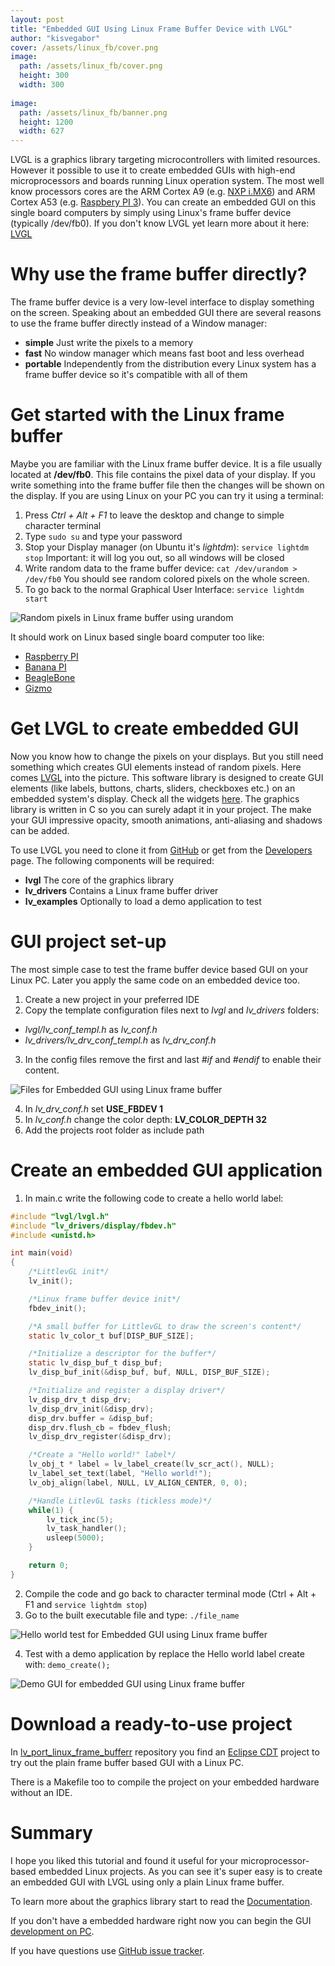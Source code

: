 ```yaml
---
layout: post
title: "Embedded GUI Using Linux Frame Buffer Device with LVGL"
author: "kisvegabor"
cover: /assets/linux_fb/cover.png
image:
  path: /assets/linux_fb/cover.png
  height: 300
  width: 300
  
image:
  path: /assets/linux_fb/banner.png
  height: 1200
  width: 627
---
```



LVGL is a graphics library targeting microcontrollers with limited resources. However it possible to use it to create embedded GUIs with high-end microprocessors and boards running Linux operation system. The most well know processors cores are the ARM Cortex A9 (e.g. [NXP i.MX6](https://www.nxp.com/products/processors-and-microcontrollers/applications-processors/i.mx-applications-processors/i.mx-6-processors:IMX6X_SERIES)) and ARM Cortex A53 (e.g. [Raspbery PI 3](https://www.raspberrypi.org/products/raspberry-pi-3-model-b/)). You can create an embedded GUI on this single board computers by simply using Linux's frame buffer device (typically /dev/fb0). If you don't know LVGL yet learn more about it here: [LVGL](https://lvgl.io)

# Why use the frame buffer directly?
The frame buffer device is a very low-level interface to display something on the screen.
Speaking about an embedded GUI there are several reasons to use the frame buffer directly instead of a Window manager: 
* **simple** Just write the pixels to a memory
* **fast** No window manager which means fast boot and less overhead
* **portable** Independently from the distribution  every Linux system has a frame buffer device so it's compatible with all of them 

# Get started with the Linux frame buffer
Maybe you are familiar with the Linux frame buffer device. It is a file usually located at **/dev/fb0**. This file contains the pixel data of your display. If you write something into the frame buffer file then the changes will be shown on the display. If you are using Linux on your PC you can try it using a terminal:
1. Press *Ctrl + Alt + F1*  to leave the desktop and change to simple character terminal
2.  Type `sudo su` and type your password
3. Stop your Display manager (on Ubuntu it's *lightdm*): `service lightdm stop` Important: it will log you out, so all windows will be closed
4. Write random data to the frame buffer device: `cat /dev/urandom > /dev/fb0` You should see random colored pixels on the whole screen.
5. To go back to the normal Graphical User Interface: `service lightdm start`

![Random pixels in Linux frame buffer using urandom](/assets/linux_fb/linux_fb_random.png#post-img-responsive)

It should work on Linux based single board computer too like: 
* [Raspberry PI](https://www.raspberrypi.org/)
* [Banana PI](http://www.banana-pi.org/)  
* [BeagleBone](http://beagleboard.org/bone)
* [Gizmo](http://www.gizmosphere.org/products/)

# Get LVGL to create embedded GUI
Now you know how to change the pixels on your displays. But you still need something which creates GUI elements instead of random pixels.  Here comes [LVGL](https://lvgl.io) into the picture. This software library is designed to create GUI elements (like labels, buttons, charts, sliders, checkboxes etc.)  on an embedded system's display. Check all the widgets [here](https://docs.lvgl.io/v7/en/html/index.html). The graphics library is written in C so you can surely adapt it in your project. The make your GUI impressive opacity, smooth animations, anti-aliasing and shadows can be added.   

To use LVGL you need to clone it from [GitHub](https://github.com/lvgl/) or get from the [Developers](https://lvgl.com/developers) page.
The following components will be required:
* **lvgl** The core of the graphics library
* **lv_drivers** Contains a Linux frame buffer driver
* **lv_examples** Optionally to load a demo application to test

# GUI project set-up 
The most simple case to test the frame buffer device based GUI on your Linux PC. Later you apply the same code on an embedded device too.
1. Create a new project in your preferred IDE
2. Copy the template configuration files next to *lvgl* and *lv_drivers* folders:
  * *lvgl/lv_conf_templ.h* as *lv_conf.h*
  * *lv_drivers/lv_drv_conf_templ.h* as *lv_drv_conf.h* 

3. In the config files remove the first and last *#if* and *#endif* to enable their content.

![Files for Embedded GUI using Linux frame buffer](/assets/linux_fb/linux_fb_files.png#post-img-responsive)

4. In *lv_drv_conf.h* set **USE_FBDEV    1**
5. In *lv_conf.h* change the color depth: **LV_COLOR_DEPTH     32**
7. Add the projects root folder as include path

# Create an embedded GUI application

1. In main.c write the following code to create a hello world label:

```c
#include "lvgl/lvgl.h"
#include "lv_drivers/display/fbdev.h"
#include <unistd.h>

int main(void)
{
    /*LittlevGL init*/
    lv_init();

    /*Linux frame buffer device init*/
    fbdev_init();

    /*A small buffer for LittlevGL to draw the screen's content*/
    static lv_color_t buf[DISP_BUF_SIZE];

    /*Initialize a descriptor for the buffer*/
    static lv_disp_buf_t disp_buf;
    lv_disp_buf_init(&disp_buf, buf, NULL, DISP_BUF_SIZE);

    /*Initialize and register a display driver*/
    lv_disp_drv_t disp_drv;
    lv_disp_drv_init(&disp_drv);
    disp_drv.buffer = &disp_buf;
    disp_drv.flush_cb = fbdev_flush;
    lv_disp_drv_register(&disp_drv);

    /*Create a "Hello world!" label*/
    lv_obj_t * label = lv_label_create(lv_scr_act(), NULL);
    lv_label_set_text(label, "Hello world!");
    lv_obj_align(label, NULL, LV_ALIGN_CENTER, 0, 0);

    /*Handle LitlevGL tasks (tickless mode)*/
    while(1) {
        lv_tick_inc(5);
        lv_task_handler();
        usleep(5000);
    }

    return 0;
}
```

2. Compile the code and go back to character terminal mode (Ctrl + Alt + F1 and `service lightdm stop`)
3. Go to the built executable file and type: `./file_name`

![Hello world test for Embedded GUI using Linux frame buffer](/assets/linux_fb/linux_fb_hello_world.png#post-img-responsive)

4. Test with a demo application by replace the Hello world label create with: `demo_create();` 

![Demo GUI for embedded GUI using Linux frame buffer](/assets/linux_fb/linux_fb_demo.png#post-img-responsive)

# Download a ready-to-use project
In [lv_port_linux_frame_bufferr](https://github.com/lvgl/lv_port_linux_frame_bufferr) repository you find an [Eclipse CDT](https://www.eclipse.org/cdt/) project to try out the plain frame buffer based GUI with a Linux PC. 

There is a Makefile too to compile the project on your embedded hardware without an IDE.

# Summary
I hope you liked this tutorial and found it useful for your microprocessor-based embedded Linux projects. As you can see it's super easy is to create an embedded GUI with LVGL using only a plain Linux frame buffer. 

To learn more about the graphics library start to read the [Documentation](https://docs.lvgl.io/).  

If you don't have a embedded hardware right now you can begin the GUI [development on PC](https://docs.lvgl.io/v7/en/html/get-started/pc-simulator.html).
  
If you have questions use [GitHub issue tracker](https://github.com/lvgl/lvgl/issues).

